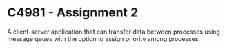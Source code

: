 # C4981 - Assignment 2

A client-server application that can transfer data between processes using message qeues with the option to assign priority among processes. 
